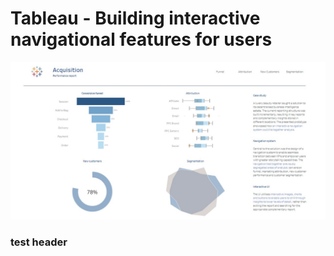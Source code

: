 <h1>Tableau - Building interactive navigational features for users</h1>

![This is an image](/Tableau_Building_interactive_navigational_features_for_users/Assets/thumbnail.jpeg)


<h3>test header</h3>
